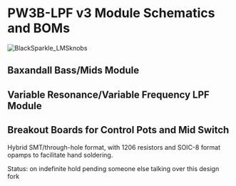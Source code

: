 # PW3B-LPF v3 Module Schematics and BOMs

![BlackSparkle_LMSknobs](https://user-images.githubusercontent.com/127763821/230927975-94841ea7-f9f9-44e9-9ad1-54dd07ecd596.JPG)

## Baxandall Bass/Mids Module

## Variable Resonance/Variable Frequency LPF Module

## Breakout Boards for Control Pots and Mid Switch

Hybrid SMT/through-hole format, with 1206 resistors and SOIC-8 format opamps to facilitate hand soldering.

Status: on indefinite hold pending someone else talking over this design fork
